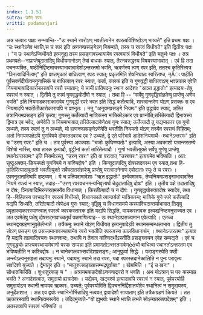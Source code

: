 ```yaml
---
index: 1.1.51
sutra: उरँण् रपरः
vritti: padamanjari
---
```


 अत्र चत्वारः पक्षाः सम्भवन्ति--"उः स्थाने रपरोऽण् भवतीत्यनेन रपरत्वविशिष्टोऽण् भाव्यते" इति प्रथमः पक्षः । "उः स्थानेऽणेव भवति,स च रपर इति अणनण्प्रसङ्गेऽण् नियम्यते, तस्य च रपत्वं विधीयते" इति द्वितीयः पक्षः । "य उः स्थानेऽण्विधीयते इत्यनूद्य तस्य प्रसङ्गावस्थायामेव रपत्वमात्रं विधीयते" इति चतुर्थः पक्षः । तत्र प्रथमपक्षे--नाप्राप्तेषूदातादिषु विधीयमानोऽण् तेषां बाधकः स्यात्, तैरनवरुद्धस्य विषयस्याभावात् । एवं हि तदा वचनव्यक्तिः, षष्ठीनिर्द्दिष्टमात्रस्याभावान्नादेशोऽन्तरतमो भवति, ऋवर्णस्य त्वण् रपर इति, ततश्च कृतिरित्यत्र "ञ्नित्यादिर्नित्यम्" इति प्राप्तमृकारं बाधित्वाण् रपरः स्यात्; प्रकृतमिति शेषनिघातः स्वरितश्च, नृÄः पाहीति पूर्वसवर्णदीर्घत्वमनुनासिकं च बाधित्वाण् रपरः स्यात्, कर्ता, कारक इति च गुणवृद्धी बाधित्वाऽण् भवन्नकार एवेति नियमाभावादिकारोकारावपि रपरौ स्याताम्; ये चामी प्रातिपदमुः स्थान आदेशाः "आञ्त इद्धातोः" इत्यादयः-तेषु रपरत्वं न स्यात् । द्वितीये तु कामं गुणवृद्ध्योर्दोषो न स्यात् । तथा हि -- "सर्वेषु गुणवृद्धिसंज्ञकेषु प्राप्तेषु अणेव भवति" इति नियमादकाराकारावेव गुणवृद्धी रपरे भवत इति सिद्धं कर्तेत्यादि, शास्त्रान्तरेण योऽण् प्रसक्तः स एव नियमादपि भवतीतीकारोकारावपि न प्राप्नुतः । ननु "अनुयमप्रसङ्गे नियमः" इति वृद्धावेव स्याद्, अस्ति तत्रानियमप्रसङ्ग इति कृत्वा; गुणस्तु कर्तेत्यादौ मात्रिकस्य मात्रिकोऽकार एव प्राप्नोति;तरितेत्यादौ द्विमात्रस्य द्विमात्र एव भवेद्, अणेवेति त्र नियमाभावात् तरितेत्यादावेणेóव गुणः स्यात्; कर्तेत्यादौ तु यद्यप्यकार एव गुणो लभ्यते, तस्य रपत्वं तु न लभ्यते, यो ह्यणनण्प्रसङ्गेऽणेवेति भवतीति नियमतो योऽण् तस्यैव रपरत्वं विहितम्; अतो निमयमपक्षेऽपि गुणविषये दोषस्तदवस्थ एव ? उच्यते, द्वे एते परिभाषे आदेशनियमार्थे--श्थानेऽन्तरमः" इति च "उरण् रपरः" इति च । तत्र पूर्वस्या अवकाशः "चजोः कुघिण्ण्यतोः" इत्यादि, अस्या अवकाशो यत्रान्तरतम्ये विशेषो नास्ति, यथा तारक इत्यादौ, वृद्धीनां कर्ता तारितेत्यादौ । गुणो भवतीत्युक्ते सर्वेषु गुणेषु प्राप्तेषु श्थानेऽन्तरतमः" इति नियमोऽस्तु, "उरण् रपरः" इति वा परत्वात् "उरण्रपरः" इत्ययमेव भविष्यति । अतः सुष्ठूअक्तम्-ङियमपक्षे गुणविषये न कश्चिद्दोषः" इति । किन्तूदातादिषु दोषस्तदवस्थ एव स्यात्,तथा हि-कृतिरित्यादावुदातो भवतीत्युक्ते सर्वेषदातसंज्ञकेषु प्राप्तेषु परत्वादनेनाण एवोदाताः स्युः ते च रपराः । एवमनुदातादिष्वपि द्रष्टव्यम् । ये च प्रतिपदामादेशाः "ऋत इद्धातोः" इत्येवमादयः, तेष्वनियमप्रसङ्गाभावादस्ति नियमे रपत्वं न स्यात्, तदाह--"उरण् रपरवचनमन्यनिवृत्यर्थं चेदुदातादिषु दोषः" इति । तृतीय पक्षे उदातादिषु न दोषः; ञ्नित्यादिभिरन्तरतमस्यैव विधानात् । किरतीत्यादौ च न दौषः । गुणवृद्ध्योरुक्तदोषः स्यादेव, तथा हि--विहितस्य पश्चादनेन रपरत्वं विधीयते, विधानकाले त्वान्तर्यतो मात्रिकस्य; मात्रिके गुणे रपरे कर्तेत्यादि यद्यपि सिध्यति, तरितेत्यादौ त्वेणेóव गुणः स्याद्; वृद्धिषु च विधानसमये कस्याश्चिदान्तर्याभावात् तिसृषु प्रवृतास्वाकारस्याण्त्वात् रपरत्वे कारकस्तारक इति यद्यपि सिद्धति, वायकस्तावक इत्यद्यनिष्टमनुसज्यत एव । अत एवमेतेषु पक्षेषु दोषसद्भावाच्चतुर्थं पक्षमाश्रित्याह-- उः स्थानेऽण्प्रसज्यमान एवेत्यादि । एतच्च स्थानद्वयग्रहणानुवृतेर्लभ्यते । तत्रैकमुः स्थाने योऽण् विधीयत इत्यनुवादेऽपि स्थानसम्बन्धलाभाय । द्वितीयं तु सोऽण् प्रसङ्ग एव प्रसज्यमानावस्थायामेव रपरो भवतीति रपरत्वस्य कालविधानार्थम् । श्थानेऽन्तरतमः" इत्यत्र हि यद्यपि ताल्वादिवचनः स्थानशब्दः, तथापि न तेनात्र कश्चिदर्थोऽस्तीति प्रसङ्गवचन एवेह सम्पद्यते । एवं च गुणवृद्ध्योः प्राप्त्यवस्थायामेवाणो परपाः सम्पन्ना इति प्रमाणतोऽन्तरतमावेण्èóचौ बाधित्वा स्थानतोऽन्तरतम एव भविष्यतीति न कश्चिद्दोषः । न चानेकाल्त्वात्सर्वादेशप्रसङ्गः; आनुपूर्व्या सिद्धेः । यदाङ्गस्येति षष्ठी अन्त्येऽल्यनुसंहृता तदायमुः स्थाने, यदायमुः स्थाने तदा रपरः, यदा रपरस्तदानेकालिति न पुनः परावृत्य सर्वादेशो युज्यते । द्वैमातुर इति । "मातुरुत्सङ्ख्यासम्भद्रपूर्वायाः" । खेयमिति । "ई च खनः" । सौधातकिरिति । शुधातुरकङ् च " । अत्रायमकङदेशोऽनण्त्वाद्रपरो न भवति । अथ योऽत्राण् स परः कस्मान्न भवति ? अनादेशत्वात्, समुदायो ह्यत्रादेशः । यद्येवम्, खट्वर्श्य इत्यादावपि रपरत्वं न स्यात्, पूर्वपरयोर्हि समुदायोऽत्र स्थानी नावयव ऋकारः, उच्यते; पूर्वपरयोरिति द्विवचननिर्द्दिशातयोरेव स्थानित्वं न समुदायस्य, अनुर्देअशात् । अत एव द्वयोः स्थानिनोर्भिन्नादिषु नत्ववत् द्वावादेशौ सायाताम् इति तत्रैकग्रहणं क्रियते । तत ऋकारस्यापि स्थानित्वमस्त्येव । तदिदमुच्यते-"यो ह्युभयोः स्थाने भवति लभते सोऽन्यतरब्यपदेशम्" इति । अतस्तत्रापि रपरत्वं भविष्यति ॥